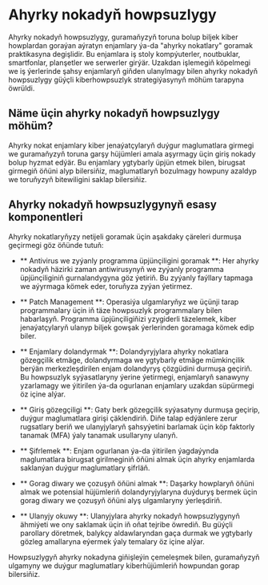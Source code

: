 # Ahyrky nokadyň howpsuzlygy

Ahyrky nokadyň howpsuzlygy, guramaňyzyň toruna bolup biljek kiber howplardan goraýan aýratyn enjamlary ýa-da "ahyrky nokatlary" goramak praktikasyna degişlidir. Bu enjamlara iş stoly kompýuterler, noutbuklar, smartfonlar, planşetler we serwerler girýär. Uzakdan işlemegiň köpelmegi we iş ýerlerinde şahsy enjamlaryň giňden ulanylmagy bilen ahyrky nokadyň howpsuzlygy güýçli kiberhowpsuzlyk strategiýasynyň möhüm tarapyna öwrüldi.

## Näme üçin ahyrky nokadyň howpsuzlygy möhüm?

Ahyrky nokat enjamlary kiber jenaýatçylaryň duýgur maglumatlara girmegi we guramaňyzyň toruna garşy hüjümleri amala aşyrmagy üçin giriş nokady bolup hyzmat edýär. Bu enjamlary ygtybarly üpjün etmek bilen, birugsat girmegiň öňüni alyp bilersiňiz, maglumatlaryň bozulmagy howpuny azaldyp we toruňyzyň bitewiligini saklap bilersiňiz.

## Ahyrky nokadyň howpsuzlygynyň esasy komponentleri

Ahyrky nokatlaryňyzy netijeli goramak üçin aşakdaky çäreleri durmuşa geçirmegi göz öňünde tutuň:

- ** Antivirus we zyýanly programma üpjünçiligini goramak **: Her ahyrky nokadyň häzirki zaman antiwirusynyň we zyýanly programma üpjünçiliginiň gurnalandygyna göz ýetiriň. Bu zyýanly faýllary tapmaga we aýyrmaga kömek eder, toruňyza zyýan ýetirmez.

- ** Patch Management **: Operasiýa ulgamlaryňyz we üçünji tarap programmalary üçin iň täze howpsuzlyk programmalary bilen habarlaşyň. Programma üpjünçiligiňizi yzygiderli täzelemek, kiber jenaýatçylaryň ulanyp biljek gowşak ýerlerinden goramaga kömek edip biler.

- ** Enjamlary dolandyrmak **: Dolandyryjylara ahyrky nokatlara gözegçilik etmäge, dolandyrmaga we ygtybarly etmäge mümkinçilik berýän merkezleşdirilen enjam dolandyryş çözgüdini durmuşa geçiriň. Bu howpsuzlyk syýasatlaryny ýerine ýetirmegi, enjamlaryň sanawyny yzarlamagy we ýitirilen ýa-da ogurlanan enjamlary uzakdan süpürmegi öz içine alýar.

- ** Giriş gözegçiligi **: Gaty berk gözegçilik syýasatyny durmuşa geçirip, duýgur maglumatlara girişi çäklendiriň. Diňe talap edýänlere zerur rugsatlary beriň we ulanyjylaryň şahsyýetini barlamak üçin köp faktorly tanamak (MFA) ýaly tanamak usullaryny ulanyň.

- ** Şifrlemek **: Enjam ogurlanan ýa-da ýitirilen ýagdaýynda maglumatlara birugsat girilmeginiň öňüni almak üçin ahyrky enjamlarda saklanýan duýgur maglumatlary şifrläň.

- ** Gorag diwary we çozuşyň öňüni almak **: Daşarky howplaryň öňüni almak we potensial hüjümleriň dolandyryjylaryna duýduryş bermek üçin gorag diwary we çozuşyň öňüni alyş ulgamlaryny ýerleşdiriň.

- ** Ulanyjy okuwy **: Ulanyjylara ahyrky nokadyň howpsuzlygynyň ähmiýeti we ony saklamak üçin iň oňat tejribe öwrediň. Bu güýçli parollary döretmek, balykçy aldawlaryndan gaça durmak we ygtybarly gözleg amallaryna eýermek ýaly temalary öz içine alýar.

Howpsuzlygyň ahyrky nokadyna giňişleýin çemeleşmek bilen, guramaňyzyň ulgamyny we duýgur maglumatlary kiberhüjümleriň howpundan gorap bilersiňiz.